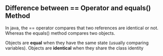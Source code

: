 <h2>Difference between == Operator and equals() Method</h2>
<p>In java, the == operator compares that two references are identical or not. Whereas the equals() method compares two objects.</p>
<p>Objects are <b>equal</b> when they have the same state (usually comparing variables). Objects are <b>identical</b> when they share the class identity</p>
